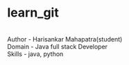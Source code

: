 # learn_git
<br>
Author - Harisankar Mahapatra(student)
<br>
Domain - Java full stack Developer

<br>
Skills - java, python